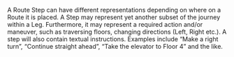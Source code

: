 A Route Step can have different representations depending on where on a Route it is placed. A Step may represent yet another subset of the journey within a Leg. Furthermore, it may represent a required action and/or maneuver, such as traversing floors, changing directions (Left, Right etc.). A step will also contain textual instructions. Examples include “Make a right turn”, “Continue straight ahead”, “Take the elevator to Floor 4” and the like.
